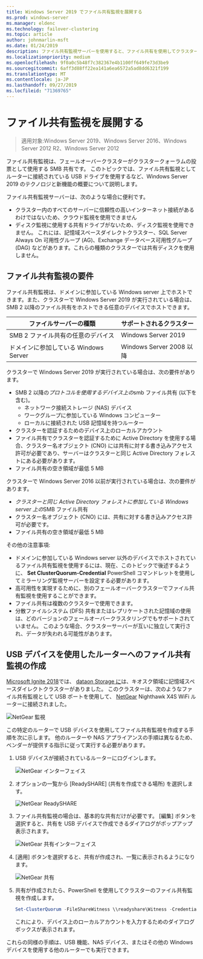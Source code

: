 ```yaml
---
title: Windows Server 2019 でファイル共有監視を展開する
ms.prod: windows-server
ms.manager: eldenc
ms.technology: failover-clustering
ms.topic: article
author: johnmarlin-msft
ms.date: 01/24/2019
description: ファイル共有監視サーバーを使用すると、ファイル共有を使用してクラスタークォーラムでの投票を行うことができます。 このトピックでは、ファイル共有の監視サーバーと新機能について説明します。これには、ファイル共有監視としてルーターに接続された USB ドライブの使用が含まれます。
ms.localizationpriority: medium
ms.openlocfilehash: 9f0a0c5b48f7c382367e4b1100ff649fe73d3be9
ms.sourcegitcommit: 6aff3d88ff22ea141a6ea6572a5ad8dd6321f199
ms.translationtype: MT
ms.contentlocale: ja-JP
ms.lasthandoff: 09/27/2019
ms.locfileid: "71369765"
---
```

# <a name="deploy-a-file-share-witness"></a>ファイル共有監視を展開する

> 適用対象:Windows Server 2019、Windows Server 2016、Windows Server 2012 R2、Windows Server 2012

ファイル共有監視は、フェールオーバークラスターがクラスタークォーラムの投票として使用する SMB 共有です。 このトピックでは、ファイル共有監視としてルーターに接続されている USB ドライブを使用するなど、Windows Server 2019 のテクノロジと新機能の概要について説明します。

ファイル共有監視サーバーは、次のような場合に便利です。  

- クラスター内のすべてのサーバーに信頼性の高いインターネット接続があるわけではないため、クラウド監視を使用できません
- ディスク監視に使用する共有ドライブがないため、ディスク監視を使用できません。 これには、記憶域スペースダイレクトクラスター、SQL Server Always On 可用性グループ (AG)、Exchange データベース可用性グループ (DAG) などがあります。これらの種類のクラスターでは共有ディスクを使用しません。

## <a name="file-share-witness-requirements"></a>ファイル共有監視の要件

ファイル共有監視は、ドメインに参加している Windows server 上でホストできます。また、クラスターで Windows Server 2019 が実行されている場合は、SMB 2 以降のファイル共有をホストできる任意のデバイスでホストできます。

|ファイルサーバーの種類                 | サポートされるクラスター |
|---------------------------------|--------------------|
|SMB 2 ファイル共有の任意のデバイス | Windows Server 2019|
|ドメインに参加している Windows Server     | Windows Server 2008 以降|

クラスターで Windows Server 2019 が実行されている場合は、次の要件があります。

- SMB 2 以降の*プロトコルを使用するデバイス上の*smb ファイル共有 (以下を含む)。
    - ネットワーク接続ストレージ (NAS) デバイス
    - ワークグループに参加している Windows コンピューター
    - ローカルに接続された USB 記憶域を持つルーター
- クラスターを認証するためのデバイス上のローカルアカウント
- ファイル共有でクラスターを認証するために Active Directory を使用する場合、クラスター名オブジェクト (CNO) には共有に対する書き込みアクセス許可が必要であり、サーバーはクラスターと同じ Active Directory フォレストにある必要があります。
- ファイル共有の空き領域が最低 5 MB

クラスターで Windows Server 2016 以前が実行されている場合は、次の要件があります。

- *クラスターと同じ Active Directory フォレストに参加している Windows server 上の*SMB ファイル共有
- クラスター名オブジェクト (CNO) には、共有に対する書き込みアクセス許可が必要です。
- ファイル共有の空き領域が最低 5 MB

その他の注意事項:
- ドメインに参加している Windows server 以外のデバイスでホストされているファイル共有監視を使用するには、現在、このトピックで後述するように、 **Set ClusterQuorum-Credential** PowerShell コマンドレットを使用してミラーリング監視サーバーを設定する必要があります。
- 高可用性を実現するために、別のフェールオーバークラスターでファイル共有監視を使用することができます。
- ファイル共有は複数のクラスターで使用できます。
- 分散ファイルシステム (DFS) 共有またはレプリケートされた記憶域の使用は、どのバージョンのフェールオーバークラスタリングでもサポートされていません。  このような場合、クラスターサーバーが互いに独立して実行され、データが失われる可能性があります。

## <a name="creating-a-file-share-witness-on-a-router-with-a-usb-device"></a>USB デバイスを使用したルーターへのファイル共有監視の作成

[Microsoft Ignite 2018](https://azure.microsoft.com/ignite/)では、 [dataon Storage に](http://www.dataonstorage.com/)は、キオスク領域に記憶域スペースダイレクトクラスターがありました。  このクラスターは、次のようなファイル共有監視として USB ポートを使用して、 [NetGear](https://www.netgear.com) Nighthawk X4S WiFi ルーターに接続されました。

![NetGear 監視](media/File-Share-Witness/FSW1.png)

この特定のルーターで USB デバイスを使用してファイル共有監視を作成する手順を次に示します。  他のルーターや NAS アプライアンスの手順は異なるため、ベンダーが提供する指示に従って実行する必要があります。


1. USB デバイスが接続されているルーターにログインします。

   ![NetGear インターフェイス](media/File-Share-Witness/FSW2.png)

2. オプションの一覧から [ReadySHARE] (共有を作成できる場所) を選択します。

   ![NetGear ReadySHARE](media/File-Share-Witness/FSW3.png)

3. ファイル共有監視の場合は、基本的な共有だけが必要です。  [編集] ボタンを選択すると、共有を USB デバイスで作成できるダイアログがポップアップ表示されます。

   ![NetGear 共有インターフェイス](media/File-Share-Witness/FSW4.png)

4. [適用] ボタンを選択すると、共有が作成され、一覧に表示されるようになります。

   ![NetGear 共有](media/File-Share-Witness/FSW5.png)

5. 共有が作成されたら、PowerShell を使用してクラスターのファイル共有監視を作成します。

   ```PowerShell
   Set-ClusterQuorum -FileShareWitness \\readyshare\Witness -Credential (Get-Credential)
   ```

   これにより、デバイス上のローカルアカウントを入力するためのダイアログボックスが表示されます。

これらの同様の手順は、USB 機能、NAS デバイス、またはその他の Windows デバイスを使用する他のルーターでも実行できます。

